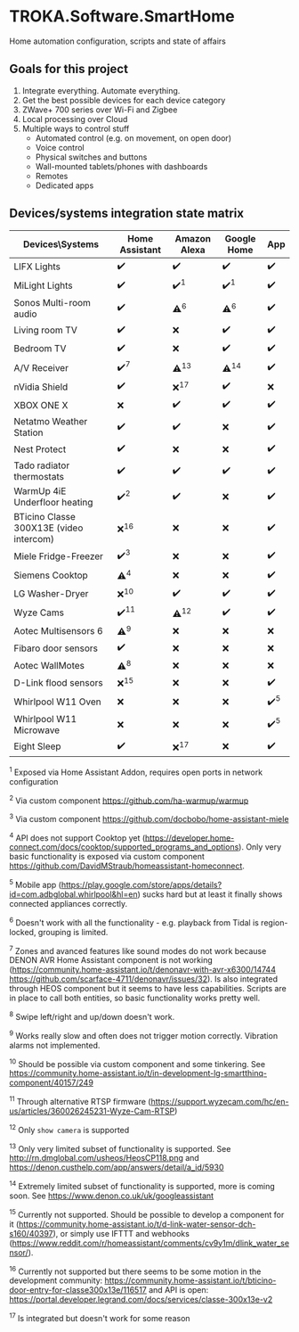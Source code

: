 # TROKA.Software.SmartHome
Home automation configuration, scripts and state of affairs


## Goals for this project

1. Integrate everything. Automate everything.
2. Get the best possible devices for each device category
3. ZWave+ 700 series over Wi-Fi and Zigbee
4. Local processing over Cloud
5. Multiple ways to control stuff
    - Automated control (e.g. on movement, on open door)
    - Voice control
    - Physical switches and buttons
    - Wall-mounted tablets/phones with dashboards
    - Remotes
    - Dedicated apps


## Devices/systems integration state matrix

| Devices\Systems 	| Home Assistant 	| Amazon Alexa 	| Google Home 	| App 	|
|-----------------	|----------------	|--------------	|-------------	|--------------	|
| LIFX Lights     	|:heavy_check_mark:|:heavy_check_mark:|:heavy_check_mark:|:heavy_check_mark:|
| MiLight Lights   	|:heavy_check_mark:|:heavy_check_mark:<sup>1</sup>|:heavy_check_mark:<sup>1</sup>|:heavy_check_mark:|
| Sonos Multi-room audio|:heavy_check_mark:|:warning:<sup>6</sup>|:warning:<sup>6</sup>|:heavy_check_mark:|
| Living room TV|:heavy_check_mark:|:x:|:heavy_check_mark:|:heavy_check_mark:|
| Bedroom TV|:heavy_check_mark:|:x:|:heavy_check_mark:|:heavy_check_mark:|
| A/V Receiver|:heavy_check_mark:<sup>7</sup>|:warning:<sup>13</sup>|:warning:<sup>14</sup>|:heavy_check_mark:|
| nVidia Shield|:heavy_check_mark:|:x:<sup>17</sup>|:heavy_check_mark:|:x:|
| XBOX ONE X|:x:|:heavy_check_mark:|:heavy_check_mark:|:heavy_check_mark:|
| Netatmo Weather Station|:heavy_check_mark:|:heavy_check_mark:|:x:|:heavy_check_mark:|
| Nest Protect|:heavy_check_mark:|:x:|:x:|:heavy_check_mark:|
|Tado radiator thermostats|:heavy_check_mark:|:heavy_check_mark:|:heavy_check_mark:|:heavy_check_mark:|
|WarmUp 4iE Underfloor heating|:heavy_check_mark:<sup>2</sup>|:heavy_check_mark:|:x:|:heavy_check_mark:|
|BTicino Classe 300X13E (video intercom)|:x:<sup>16</sup>|:x:|:x:|:heavy_check_mark:|
|Miele Fridge-Freezer|:heavy_check_mark:<sup>3</sup>|:x:|:x:|:heavy_check_mark:|
|Siemens Cooktop|:warning:<sup>4</sup>|:x:|:x:|:heavy_check_mark:|
|LG Washer-Dryer|:x:<sup>10</sup>|:heavy_check_mark:|:heavy_check_mark:|:heavy_check_mark:|
|Wyze Cams|:heavy_check_mark:<sup>11</sup>|:warning:<sup>12</sup>|:heavy_check_mark:|:heavy_check_mark:|
|Aotec Multisensors 6|:warning:<sup>9</sup>|:x:|:x:|:x:|
|Fibaro door sensors|:heavy_check_mark:|:x:|:x:|:x:|
|Aotec WallMotes|:warning:<sup>8</sup>|:x:|:x:|:x:|
|D-Link flood sensors|:x:<sup>15</sup>|:x:|:x:|:heavy_check_mark:|
|Whirlpool W11 Oven|:x:|:x:|:x:|:heavy_check_mark:<sup>5</sup>|
|Whirlpool W11 Microwave|:x:|:x:|:x:|:heavy_check_mark:<sup>5</sup>|
|Eight Sleep|:heavy_check_mark:|:x:<sup>17</sup>|:x:|:heavy_check_mark:|




<sup>1</sup> Exposed via Home Assistant Addon, requires open ports in network configuration


<sup>2</sup> Via custom component https://github.com/ha-warmup/warmup


<sup>3</sup> Via custom component https://github.com/docbobo/home-assistant-miele

<sup>4</sup> API does not support Cooktop yet (https://developer.home-connect.com/docs/cooktop/supported_programs_and_options). Only very basic functionality is exposed via custom component https://github.com/DavidMStraub/homeassistant-homeconnect.

<sup>5</sup> Mobile app (https://play.google.com/store/apps/details?id=com.adbglobal.whirlpool&hl=en) sucks hard but at least it finally shows connected appliances correctly.


<sup>6</sup> Doesn't work with all the functionality - e.g. playback from Tidal is region-locked, grouping is limited.

<sup>7</sup> Zones and avanced features like sound modes do not work because DENON AVR Home Assistant component is not working (https://community.home-assistant.io/t/denonavr-with-avr-x6300/14744 https://github.com/scarface-4711/denonavr/issues/32). Is also integrated through HEOS component but it seems to have less capabilities. Scripts are in place to call both entities, so basic functionality works pretty well.

<sup>8</sup> Swipe left/right and up/down doesn't work.

<sup>9</sup> Works really slow and often does not trigger motion correctly. Vibration alarms not implemented.


<sup>10</sup> Should be possible via custom component and some tinkering. See https://community.home-assistant.io/t/in-development-lg-smartthinq-component/40157/249


<sup>11</sup> Through alternative RTSP firmware (https://support.wyzecam.com/hc/en-us/articles/360026245231-Wyze-Cam-RTSP)


<sup>12</sup> Only `show camera` is supported


<sup>13</sup> Only very limited subset of functionality is supported. See http://rn.dmglobal.com/usheos/HeosCP118.png and https://denon.custhelp.com/app/answers/detail/a_id/5930


<sup>14</sup> Extremely limited subset of functionality is supported, more is coming soon. See https://www.denon.co.uk/uk/googleassistant


<sup>15</sup> Currently not supported. Should be possible to develop a component for it (https://community.home-assistant.io/t/d-link-water-sensor-dch-s160/40397), or simply use IFTTT and webhooks (https://www.reddit.com/r/homeassistant/comments/cv9y1m/dlink_water_sensor/).

<sup>16</sup> Currently not supported but there seems to be some motion in the development community: https://community.home-assistant.io/t/bticino-door-entry-for-classe300x13e/116517 and API is open: https://portal.developer.legrand.com/docs/services/classe-300x13e-v2

<sup>17</sup> Is integrated but doesn't work for some reason
